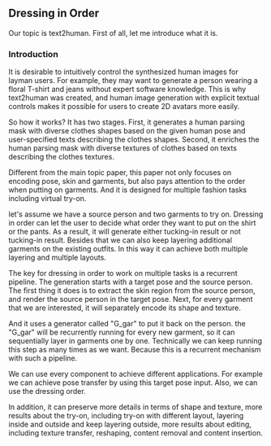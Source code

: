 ## Dressing in Order

Our topic is text2human. First of all, let me introduce what it is.

### Introduction

It is desirable to intuitively control the synthesized human images for layman users. For example, they may want to generate a person wearing a floral T-shirt and jeans without expert software knowledge. 
This is why text2human was created, and human image generation with explicit textual controls makes it possible for users to create 2D avatars more easily.

So how it works? It has two stages. First, it generates a human parsing mask with diverse clothes shapes based on the given human pose and user-specified texts describing the clothes shapes. Second, it enriches the human parsing mask with diverse textures of clothes based on texts describing the clothes textures.

Different from the main topic paper, this paper not only focuses on encoding pose, skin and garments, but also pays attention to the order when putting on garments. And it is designed for multiple fashion tasks including virtual try-on. 

let's assume we have a source person and two garments to try on. Dressing in order can let the user to decide what order they want to put on the shirt or the pants. As a result, it will generate either tucking-in result or not tucking-in result. Besides that we can also keep layering additional garments on the existing outfits. In this way it can achieve both multiple layering and multiple layouts.

The key for dressing in order to work on multiple tasks is a recurrent pipeline. The generation starts with a target pose and the source person. The first thing it does is to extract the skin region from the source person, and render the source person in the target pose. Next, for every garment that we are interested, it will separately encode its shape and texture.

And it uses a generator called "G_gar" to put it back on the person. the "G_gar" will be recurrently running for every new garment, so it can sequentially layer in garments one by one. Technically we can keep running this step as many times as we want. Because this is a recurrent mechanism with such a pipeline. 



We can use every component to achieve different applications. For example we can achieve pose transfer by using this target pose input. Also, we can use the dressing order. 

In addition, it can preserve more details in terms of shape and texture, more results about the try-on, including try-on with different layout,  layering inside and outside and keep layering outside, more results about editing, including texture transfer, reshaping, content removal and content insertion.

